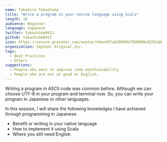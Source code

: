 ```yaml
---
name: Takahiro Takashima
title: "Write a program in your native language using Scala"
length: 10
audience: Beginner
language: Japanese
twitter: takashima0411
github: takashima0411
icon: https://secure.gravatar.com/avatar/44ee497a638689b79d9808a8292a0601
organization: Septeni Original,Inc.
tags:
  - Best Practices
  - Others
suggestions:
  - People who want to improve code maintainability
  - People who are not at good at English.
---
```

Writing a program in ASCII code was common before.
Although we can choose UTF-8 in your program and terminal now.
So, you can write your program in Japanese or other languages.

In this session, I will share the following knowledges I have achieved through programming in Japanese:
- Benefit or writing in your native language
- How to implement it using Scala
- Where you still need English
